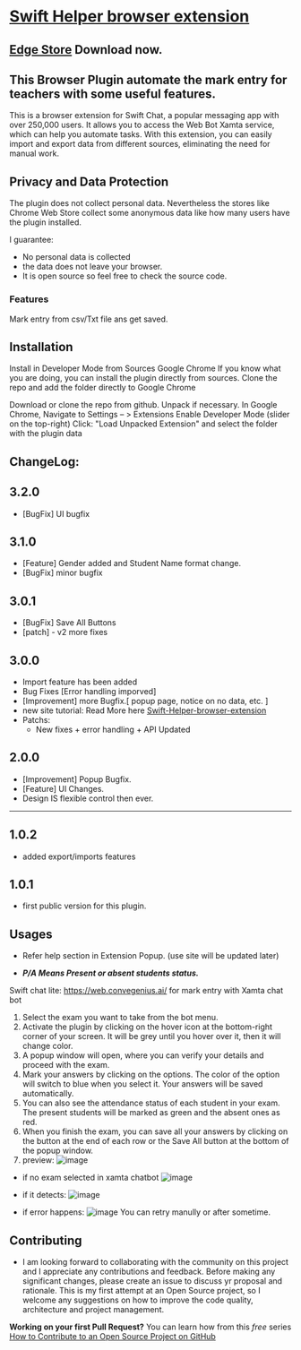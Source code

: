 # [Swift Helper browser extension](https://incpi.github.io/Swift-Helper-browser-extension/)

## [Edge Store](https://microsoftedge.microsoft.com/addons/detail/swift-helper/fjomdodnpampgonfahapeepbgakcckao) Download now.

This Browser Plugin automate the mark entry for teachers with some useful features.
---
This is a browser extension for Swift Chat, a popular messaging app with over 250,000 users. It allows you to access the Web Bot Xamta service, which can help you automate tasks. With this extension, you can easily import and export data from different sources, eliminating the need for manual work.

## Privacy and Data Protection
The plugin does not collect personal data. Nevertheless the stores like Chrome Web Store collect some anonymous data like how many users have the plugin installed.

I guarantee:

- No personal data is collected
- the data does not leave your browser.
- It is open source so feel free to check the source code.

### Features
Mark entry from csv/Txt file ans get saved.

## Installation 
Install in Developer Mode from Sources
Google Chrome
If you know what you are doing, you can install the plugin directly from sources. Clone the repo and add the folder directly to Google Chrome

Download or clone the repo from github. Unpack if necessary.
In Google Chrome, Navigate to Settings – > Extensions
Enable Developer Mode (slider on the top-right)
Click: "Load Unpacked Extension" and select the folder with the plugin data
## ChangeLog:
## 3.2.0
- [BugFix] UI bugfix

## 3.1.0 
- [Feature] Gender added and Student Name format change.
- [BugFix] minor bugfix
  
## 3.0.1 
- [BugFix] Save All Buttons
- [patch] - v2 more fixes
  
## 3.0.0
- Import feature has been added
- Bug Fixes [Error handling imporved]
- [Improvement] more Bugfix.[ popup page, notice on no data, etc. ]
- new site tutorial: Read More here [Swift-Helper-browser-extension](https://incpi.github.io/Swift-Helper-browser-extension/)
- Patchs:
  -  New fixes + error handling + API Updated 

## 2.0.0
- [Improvement] Popup Bugfix.
- [Feature] UI Changes.
- Design IS flexible control then ever.

---

## 1.0.2
- added export/imports features
## 1.0.1
- first public version for this plugin.

## Usages 
- Refer help section in Extension Popup. (use site will be updated later)

- ***P/A Means Present or absent students status.***

Swift chat lite:
https://web.convegenius.ai/
for mark entry with Xamta chat bot

 1. Select the exam you want to take from the bot menu.
 2. Activate the plugin by clicking on the hover icon at the bottom-right corner of your screen. It will be grey until you hover over it, then it will change color.
 3. A popup window will open, where you can verify your details and proceed with the exam.
 4. Mark your answers by clicking on the options. The color of the option will switch to blue when you select it. Your answers will be saved automatically.
 5. You can also see the attendance status of each student in your exam. The present students will be marked as green and the absent ones as red.
 6. When you finish the exam, you can save all your answers by clicking on the button at the end of each row or the Save All button at the bottom of the popup window.
 7. preview:
   ![image](https://github.com/incpi/Swift-Helper-browser-extension/assets/87596092/486cdfc4-6e93-4567-96c3-d8fd9670cafd)

   - if no exam selected in xamta chatbot
    ![image](https://github.com/incpi/Swift-Helper-browser-extension/assets/87596092/fe69e09e-4391-41a3-ae68-376d94e4f9a0)
    
   - if it detects:
    ![image](https://github.com/incpi/Swift-Helper-browser-extension/assets/87596092/0de103d0-86ec-4570-b2f2-88c572ebc861)
    
   - if error happens:
    ![image](https://github.com/incpi/Swift-Helper-browser-extension/assets/87596092/487d874f-b05e-4056-bc93-ce193488d18c)
    You can retry manully or after sometime.

## Contributing

- I am looking forward to collaborating with the community on this project and I appreciate any contributions and feedback. 
Before making any significant changes, please create an issue to discuss yr proposal and rationale. 
This is my first attempt at an Open Source project, so I welcome any suggestions on how to improve the code quality, architecture and project management.

**Working on your first Pull Request?** You can learn how from this *free* series [How to Contribute to an Open Source Project on GitHub](https://egghead.io/series/how-to-contribute-to-an-open-source-project-on-github)

